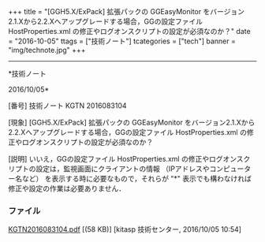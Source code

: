 ﻿+++
title = "[GGH5.X/ExPack] 拡張パックの GGEasyMonitor をバージョン2.1.Xから2.2.Xへアップグレードする場合，GGの設定ファイル HostProperties.xml の修正やログオンスクリプトの設定が必須なのか？"
date = "2016-10-05"
ttags = ["技術ノート"]
tcategories = ["tech"]
banner = "img/technote.jpg"
+++

-----------------------------------------------------------------------------------------------------------------------------

*技術ノート

2016/10/05*


[番号]
技術ノート KGTN 2016083104

[現象]
[GGH5.X/ExPack] 拡張パックの GGEasyMonitor
をバージョン2.1.Xから2.2.Xへアップグレードする場合，GGの設定ファイル
HostProperties.xml の修正やログオンスクリプトの設定が必須なのか？

[説明]
いいえ，GGの設定ファイル HostProperties.xml
の修正やログオンスクリプトの設定は，監視画面にクライアントの情報
（IPアドレスやコンピューター名など）
を表示する時に必要なもので，それらが "*"
表示でも構わなければ修正や設定の作業は必要ありません．


### ファイル

 
 


[KGTN2016083104.pdf](http://techreport.kitasp.net/attachments/download/3039/KGTN2016083104.pdf)
 [(58 KB)] [kitasp 技術センター, 2016/10/05
10:54]


 


 

